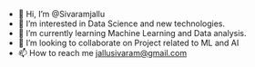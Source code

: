 - 👋 Hi, I’m @Sivaramjallu
- 👀 I’m interested in Data Science and new technologies.
- 🌱 I’m currently learning Machine Learning and Data analysis.
- 💞️ I’m looking to collaborate on Project related to ML and AI
- 📫 How to reach me jallusivaram@gmail.com

<!---
Sivaramjallu001/Sivaramjallu001 is a ✨ special ✨ repository because its `README.md` (this file) appears on your GitHub profile.
You can click the Preview link to take a look at your changes.
--->
